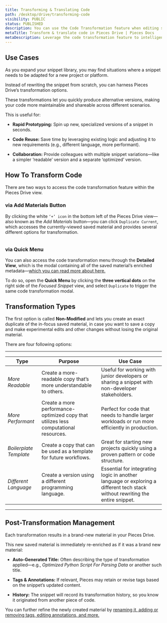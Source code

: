 ```yaml
---
title: Transforming & Translating Code
path: /desktop/drive/transforming-code
visibility: PUBLIC
status: PUBLISHED
description: You can use the Code Transformation feature when editing saved materials to intelligently optimize and translate code into other languages or to fit different use cases.
metaTitle: Transform & translate code in Pieces Drive | Pieces Docs
metaDescription: Leverage the code transformation feature to intelligently optimize, adapt, and translate saved code snippets into different programming languages or tailored use cases..
---
```


## Use Cases

As you expand your snippet library, you may find situations where a snippet needs to be adapted for a new project or platform.

Instead of rewriting the snippet from scratch, you can harness Pieces Drive’s transformation options.

These transformations let you quickly produce alternative versions, making your code more maintainable and shareable across different scenarios.

This is useful for:

* **Rapid Prototyping:** Spin up new, specialized versions of a snippet in seconds.

* **Code Reuse:** Save time by leveraging existing logic and adjusting it to new requirements (e.g., different language, more performant).

* **Collaboration:** Provide colleagues with multiple snippet variations—like a simpler ‘readable’ version and a separate ‘optimized’ version.

## How To Transform Code

There are two ways to access the code transformation feature within the Pieces Drive view.

### via Add Materials Button

By clicking the white `‘+’ icon` in the bottom left of the Pieces Drive view—also known as the *Add Materials* button—you can click `Duplicate Current`, which accesses the currently-viewed saved material and provides several different options for transformation.

<Image src="https://storage.googleapis.com/hashnode_product_documentation_assets/desktop_app_assets/desktop_app_MAIN/new_media/Pieces%20Drive/Saving%20%26%20Organizing%20Materials/screenshot_of_duplicate.png" alt="" align="center" fullwidth="true" />

### via Quick Menu

You can also access the code transformation menu through the **Detailed View**, which is the modal containing all of the saved material’s enriched metadata—[which you can read more about here.](/products/desktop/drive/enrichment-and-metadata)

To do so, open the **Quick Menu** by clicking the **three vertical dots** on the right side of the *Focused Snippet* view, and select `Duplicate` to trigger the same code transformation modal.

## Transformation Types

The first option is called **Non-Modified** and lets you create an exact duplicate of the in-focus saved material, in case you want to save a copy and make experimental edits and other changes without losing the original material.

There are four following options:

***

| **Type**               | **Purpose**                                                                          | **Use Case**                                                                                                                  |
| ---------------------- | ------------------------------------------------------------------------------------ | ----------------------------------------------------------------------------------------------------------------------------- |
| *More Readable*        | Create a more-readable copy that’s more understandable to others.                    | Useful for working with junior developers or sharing a snippet with non-developer stakeholders.                               |
| *More Performant*      | Create a more performance-optimized copy that utilizes less computational resources. | Perfect for code that needs to handle larger workloads or run more efficiently in production.                                 |
| *Boilerplate Template* | Create a copy that can be used as a template for future workflows.                   | Great for starting new projects quickly using a proven pattern or code structure.                                             |
| *Different Language*   | Create a version using a different programming language.                             | Essential for integrating logic in another language or exploring a different tech stack without rewriting the entire snippet. |

***

## Post-Transformation Management

Each transformation results in a brand-new material in your Pieces Drive.

This new saved material is immediately re-enriched as if it was a brand new material:

* **Auto-Generated Title:** Often describing the type of transformation applied—e.g., *Optimized Python Script For Parsing Data* or another such title.

* **Tags & Annotations:** If relevant, Pieces may retain or revise tags based on the snippet’s updated content.

* **History:** The snippet will record its transformation history, so you know it originated from another piece of code.

You can further refine the newly created material by [renaming it, adding or removing tags, editing annotations, and more.](/products/desktop/drive/enrichment-and-metadata#renaming-and-reclassifying)